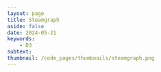 ```yaml
---
layout: page
title: Steamgraph
aside: false
date: 2024-05-21
keywords:
    - D3
subtext: 
thumbnail: /code_pages/thumbnails/steamgraph.png
---
```



<script setup>
import steamgraph from "/components/graphs/steamgraph.vue";
</script>

<FigureTitle title='D3 steamgraph'/>
<D3PlotContainer>
<steamgraph/>
</D3PlotContainer>


